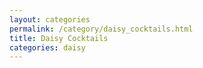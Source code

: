 ```yaml
---
layout: categories
permalink: /category/daisy_cocktails.html
title: Daisy Cocktails
categories: daisy
---
```

